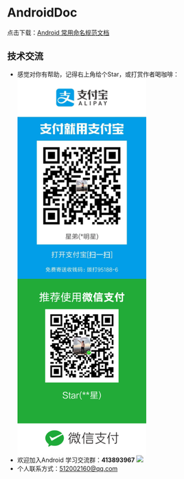 # AndroidDoc
点击下载：<a  href ="https://raw.githubusercontent.com/xing609/AndroidDoc/master/Android%E5%91%BD%E5%90%8D%E8%A7%84%E8%8C%83%E6%96%87%E6%A1%A3_V1.0.2.docx">Android 常用命名规范文档</a>

## 技术交流  
*   感觉对你有帮助，记得右上角给个Star，或打赏作者喝咖啡：  
 <img border="0" src="https://github.com/xing609/AndroidDoc/blob/master/img/zfb_pay.jpg" width="300" hegiht="600" align=center>  <img border="0" src="https://github.com/xing609/AndroidDoc/blob/master/img/wx_pay.png" width="300" hegiht="600" align=center>
*    欢迎加入Android 学习交流群：**413893967**
   <a target="_blank" href="https://jq.qq.com/?_wv=1027&k=5EUEsBC"><img border="0" src="http://pub.idqqimg.com/wpa/images/group.png"></a>
*    个人联系方式：512002160@qq.com  
